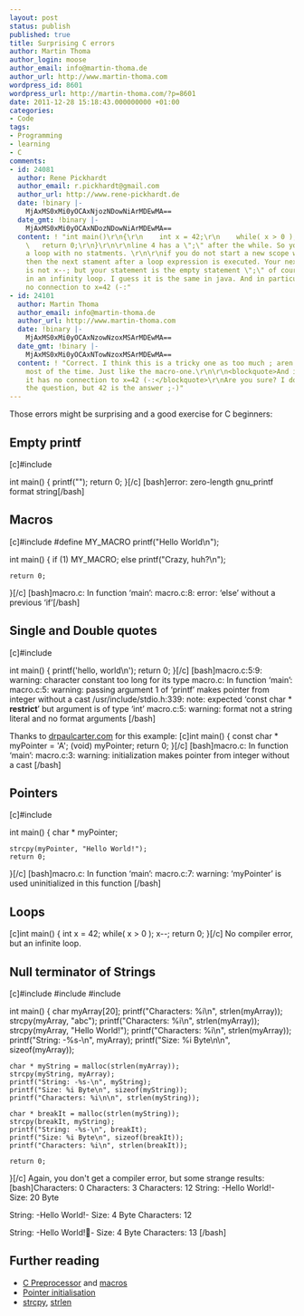 ```yaml
---
layout: post
status: publish
published: true
title: Surprising C errors
author: Martin Thoma
author_login: moose
author_email: info@martin-thoma.de
author_url: http://www.martin-thoma.com
wordpress_id: 8601
wordpress_url: http://martin-thoma.com/?p=8601
date: 2011-12-28 15:18:43.000000000 +01:00
categories:
- Code
tags:
- Programming
- learning
- C
comments:
- id: 24081
  author: Rene Pickhardt
  author_email: r.pickhardt@gmail.com
  author_url: http://www.rene-pickhardt.de
  date: !binary |-
    MjAxMS0xMi0yOCAxNjozNDowNiArMDEwMA==
  date_gmt: !binary |-
    MjAxMS0xMi0yOCAxNDozNDowNiArMDEwMA==
  content: ! "int main()\r\n{\r\n    int x = 42;\r\n    while( x > 0 );\r\n        x--;\r\n
    \   return 0;\r\n}\r\n\r\nline 4 has a \";\" after the while. So you are running
    a loop with no statments. \r\n\r\nif you do not start a new scope with { and }
    then the next stament after a loop expression is executed. Your next statement
    is not x--; but your statement is the empty statement \";\" of course this results
    in an infinity loop. I guess it is the same in java. And in particular it has
    no connection to x=42 (-:"
- id: 24101
  author: Martin Thoma
  author_email: info@martin-thoma.de
  author_url: http://www.martin-thoma.com
  date: !binary |-
    MjAxMS0xMi0yOCAxNzowNzoxMSArMDEwMA==
  date_gmt: !binary |-
    MjAxMS0xMi0yOCAxNTowNzoxMSArMDEwMA==
  content: ! "Correct. I think this is a tricky one as too much ; aren't important
    most of the time. Just like the macro-one.\r\n\r\n<blockquote>And in particular
    it has no connection to x=42 (-:</blockquote>\r\nAre you sure? I don't know
    the question, but 42 is the answer ;-)"
---
```

Those errors might be surprising and a good exercise for C beginners:

<h2>Empty printf</h2>
[c]#include <stdio.h>

int main()
{
    printf("");
    return 0;
}[/c]
[bash]error: zero-length gnu_printf format string[/bash]

<h2>Macros</h2>
[c]#include <stdio.h>
#define MY_MACRO printf("Hello World\n");

int main()
{
    if (1)
        MY_MACRO;
    else
        printf("Crazy, huh?\n");

    return 0;
}[/c]
[bash]macro.c: In function &lsquo;main&rsquo;:
macro.c:8: error: &lsquo;else&rsquo; without a previous &lsquo;if&rsquo;[/bash]

<h2>Single and Double quotes</h2>
[c]#include <stdio.h>

int main()
{
    printf('hello, world\n');
    return 0;
}[/c]
[bash]macro.c:5:9: warning: character constant too long for its type
macro.c: In function &lsquo;main&rsquo;:
macro.c:5: warning: passing argument 1 of &lsquo;printf&rsquo; makes pointer from integer without a cast
/usr/include/stdio.h:339: note: expected &lsquo;const char * __restrict__&rsquo; but argument is of type &lsquo;int&rsquo;
macro.c:5: warning: format not a string literal and no format arguments
[/bash]

Thanks to <a href="http://www.drpaulcarter.com/cs/common-c-errors.php#3.1">drpaulcarter.com</a> for this example:
[c]int main()
{
    const char * myPointer = 'A';
    (void) myPointer;
    return 0;
}[/c]
[bash]macro.c: In function &lsquo;main&rsquo;:
macro.c:3: warning: initialization makes pointer from integer without a cast
[/bash]

<h2>Pointers</h2>
[c]#include <string.h>

int main()
{
    char * myPointer;

    strcpy(myPointer, "Hello World!");
    return 0;
}[/c]
[bash]macro.c: In function &lsquo;main&rsquo;:
macro.c:7: warning: &lsquo;myPointer&rsquo; is used uninitialized in this function
[/bash]

<h2>Loops</h2>
[c]int main()
{
    int x = 42;
    while( x > 0 );
        x--;
    return 0;
}[/c]
No compiler error, but an infinite loop.

<h2>Null terminator of Strings</h2>
[c]#include <stdio.h>
#include <stdlib.h>
#include <string.h>

int main()
{
    char myArray[20];
    printf("Characters: %i\n", strlen(myArray));
    strcpy(myArray, "abc");
    printf("Characters: %i\n", strlen(myArray));
    strcpy(myArray, "Hello World!"); 
    printf("Characters: %i\n", strlen(myArray));
    printf("String: -%s-\n", myArray);
    printf("Size: %i Byte\n\n", sizeof(myArray));

    char * myString = malloc(strlen(myArray));
    strcpy(myString, myArray);
    printf("String: -%s-\n", myString);
    printf("Size: %i Byte\n", sizeof(myString));
    printf("Characters: %i\n\n", strlen(myString));

    char * breakIt = malloc(strlen(myString));
    strcpy(breakIt, myString);
    printf("String: -%s-\n", breakIt);
    printf("Size: %i Byte\n", sizeof(breakIt));
    printf("Characters: %i\n", strlen(breakIt));

    return 0;
}[/c]
Again, you don't get a compiler error, but some strange results:
[bash]Characters: 0
Characters: 3
Characters: 12
String: -Hello World!-
Size: 20 Byte

String: -Hello World!-
Size: 4 Byte
Characters: 12

String: -Hello World!-
Size: 4 Byte
Characters: 13
[/bash]

<h2>Further reading</h2>
<ul>
  <li><a href="http://en.wikipedia.org/wiki/C_preprocessor">C Preprocessor</a> and <a href="http://en.wikipedia.org/wiki/C_preprocessor#Macro_definition_and_expansion">macros</a></li>
  <li><a href="http://www.drpaulcarter.com/cs/common-c-errors.php#2.8">Pointer initialisation</a></li>
  <li><a href="http://linux.die.net/man/3/strcpy">strcpy</a>, <a href="http://linux.die.net/man/3/strlen">strlen</a></li>
</ul>
